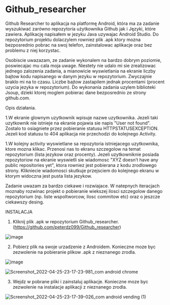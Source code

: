 # Github_researcher

Github Researcher to aplikacja na platformę Android, która ma za zadanie wyszukiwać zarówno repozytoria użytkownika Github jak i Języki, które zawiera.
Aplikację napisałem w jezyku Java uzywajac Android Studio. Do repozytorium projektu dolaczylem rowniez plik .apk ktory mozna bezposrednio pobrac na swoj telefon, 
zainstalowac aplikacje oraz bez problemu z niej korzystac. 

Osobiscie uwazazam, ze zadanie wykonalem na bardzo dobrym poziomie, poswiecajac mu cala moja uwage. Niestety nie udalo mi sie zrealizowac jednego zalozenia zadania, 
a mianowicie wyswietlania na ekranie liczby bajtow kodu napisanego w danym jezyku w repozytorium. Zwyczajnie braklo mi na to czasu. Liczbe bajtow zastapilem jednak 
procentami (procent uzycia jezyka w repozytorium). Do wykonania zadania uzylem biblioteki Jsoup, dzieki ktorej moglem pobierac dane bezposrednio ze strony github.com.

Opis działania.

1.W ekranie glownym uzytkownik wpisuje nazwe uzytkownika. Jezeli taki uzytkownik nie istnieje na ekranie pojawia sie napis "User not found". Zostalo to osiagniete przez 
pobieranie statusu HTTPSTATUSEXCEPTION. Jezeli kod statusu to 404 aplikacja nie przechodzi do kolejnego Activity.

1.W kolejny activity wyswietlane sa repozytoria istniejacego uzytkownika, ktore mozna klikac. Przenosi nas to ekranu szczegolow na temat repozytorium (lista jezykow 
oraz procenty). Jezeli uzytkowniknie posiada repozytoriow na ekranie wyswietli sie wiadomosc "XYZ doesn’t have any public repositories yet", ktora rowniez jest 
pobierana z kodu zrodlowego strony. Klikniecie wiadomosci skutkuje przejsciem do kolejnego ekranu w ktorym widoczna jest pusta lista jezykow.


Zadanie uwazam za bardzo ciekawe i rozwiajace. W natepnych iteracjach moznaby rozwinac projekt o pobieranie wiekszej ilosci szczegolow danego repozytorium (np. liste 
wspoltworcow, ilosc commitow etc) oraz o jeszcze ciekawszy desing. 


INSTALACJA
1. Kliknij plik .apk w repozytorium Github_researcher. (https://github.com/peterdz099/Github_researcher)

![image](https://user-images.githubusercontent.com/103062015/165175641-16b91d6c-c452-49ac-b1b1-8544aef34f1d.png)

2. Pobierz plik na swoje urzadzenie z Androidem. Konieczne moze byc zezwolenie na pobieranie plikow .apk z nieznanego zrodla. 

![image](https://user-images.githubusercontent.com/103062015/165175950-3accac09-e079-450d-9b02-0c8bad208045.png)

![Screenshot_2022-04-25-23-17-23-981_com android chrome](https://user-images.githubusercontent.com/103062015/165187604-f031342d-bdf4-4cb4-9a68-45371195458c.jpg)


3. Wejdz w pobrane pliki i zainstaluj aplikacje. Konieczne moze byc zezwolenie na instalacje aplikacji z nieznanego zrodla.

![Screenshot_2022-04-25-23-17-39-026_com android vending (1)](https://user-images.githubusercontent.com/103062015/165187590-56c8d5f8-8230-4ad1-9bf6-ff138347a7fa.jpg)









